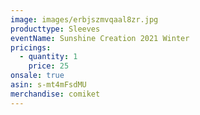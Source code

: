 ```yaml
---
image: images/erbjszmvqaal8zr.jpg
producttype: Sleeves
eventName: Sunshine Creation 2021 Winter
pricings:
  - quantity: 1
    price: 25
onsale: true
asin: s-mt4mFsdMU
merchandise: comiket
---
```

